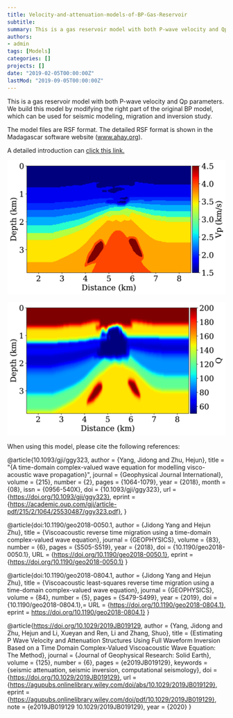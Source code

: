 ```yaml
---
title: Velocity-and-attenuation-models-of-BP-Gas-Reservoir
subtitle: 
summary: This is a gas reservoir model with both P-wave velocity and Qp parameters. 
authors:
- admin
tags: [Models]
categories: []
projects: []
date: "2019-02-05T00:00:00Z"
lastMod: "2019-09-05T00:00:00Z"
---
```


This is a gas reservoir model with both P-wave velocity and Qp parameters. We build this model by modifying the right part of the original BP model, which can be used for seismic modeling, migration and inversion study. 

The model files are RSF format. The detailed RSF format is shown in the Madagascar software website (www.ahay.org). 

A detailed introduction can [click this link.](https://github.com/JidongYangUPC/Velocity-and-attenuation-models-of-BP-Gas-Reservoir1.0)

![png](./vp.png)


![png](./qp.png)

When using this model, please cite the following references:

@article{10.1093/gji/ggy323,
    author = {Yang, Jidong and Zhu, Hejun},
    title = "{A time-domain complex-valued wave equation for modelling visco-acoustic wave propagation}",
    journal = {Geophysical Journal International},
    volume = {215},
    number = {2},
    pages = {1064-1079},
    year = {2018},
    month = {08},
    issn = {0956-540X},
    doi = {10.1093/gji/ggy323},
    url = {https://doi.org/10.1093/gji/ggy323},
    eprint = {https://academic.oup.com/gji/article-pdf/215/2/1064/25530487/ggy323.pdf},
}



@article{doi:10.1190/geo2018-0050.1,
author = {Jidong Yang and Hejun Zhu},
title = {Viscoacoustic reverse time migration using a time-domain complex-valued wave equation},
journal = {GEOPHYSICS},
volume = {83},
number = {6},
pages = {S505-S519},
year = {2018},
doi = {10.1190/geo2018-0050.1},
URL = {https://doi.org/10.1190/geo2018-0050.1},
eprint = {https://doi.org/10.1190/geo2018-0050.1}
}


@article{doi:10.1190/geo2018-0804.1,
author = {Jidong Yang and Hejun Zhu},
title = {Viscoacoustic least-squares reverse time migration using a time-domain complex-valued wave equation},
journal = {GEOPHYSICS},
volume = {84},
number = {5},
pages = {S479-S499},
year = {2019},
doi = {10.1190/geo2018-0804.1},=
URL = {https://doi.org/10.1190/geo2018-0804.1},
eprint = https://doi.org/10.1190/geo2018-0804.1}
}


@article{https://doi.org/10.1029/2019JB019129,
author = {Yang, Jidong and Zhu, Hejun and Li, Xueyan and Ren, Li and Zhang, Shuo},
title = {Estimating P Wave Velocity and Attenuation Structures Using Full Waveform Inversion Based on a Time Domain Complex-Valued Viscoacoustic Wave Equation: The Method},
journal = {Journal of Geophysical Research: Solid Earth},
volume = {125},
number = {6},
pages = {e2019JB019129},
keywords = {seismic attenuation, seismic inversion, computational seismology},
doi = {https://doi.org/10.1029/2019JB019129},
url = {https://agupubs.onlinelibrary.wiley.com/doi/abs/10.1029/2019JB019129},
eprint = {https://agupubs.onlinelibrary.wiley.com/doi/pdf/10.1029/2019JB019129},
note = {e2019JB019129 10.1029/2019JB019129},
year = {2020}
}
